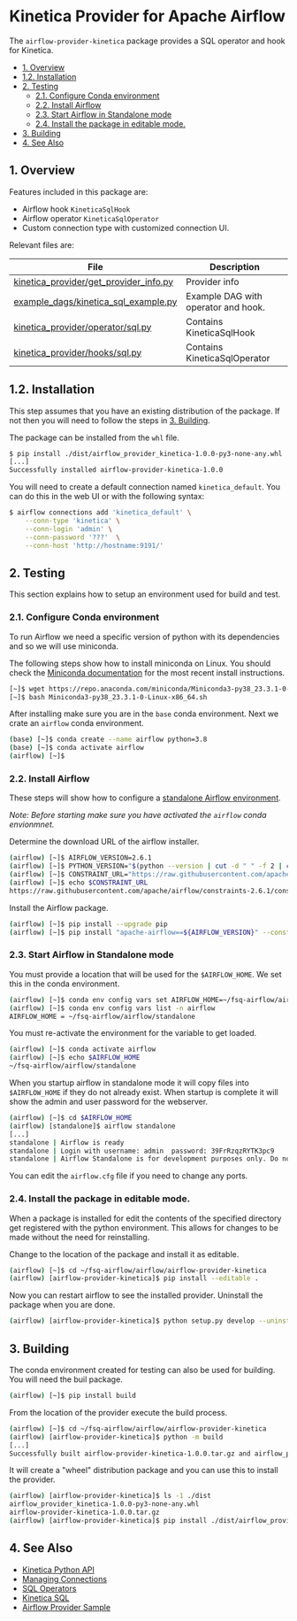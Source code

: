 # Kinetica Provider for Apache Airflow

The `airflow-provider-kinetica` package provides a SQL operator and hook for Kinetica.

- [1. Overview](#1-overview)
- [1.2. Installation](#12-installation)
- [2. Testing](#2-testing)
    - [2.1. Configure Conda environment](#21-configure-conda-environment)
    - [2.2. Install Airflow](#22-install-airflow)
    - [2.3. Start Airflow in Standalone mode](#23-start-airflow-in-standalone-mode)
    - [2.4. Install the package in editable mode.](#24-install-the-package-in-editable-mode)
- [3. Building](#3-building)
- [4. See Also](#4-see-also)

## 1. Overview

Features included in this package are:

* Airflow hook `KineticaSqlHook`
* Airflow operator `KineticaSqlOperator`
* Custom connection type with customized connection UI.

Relevant files are:

| File                                                                             | Description                         |
| -------------------------------------------------------------------------------- | ----------------------------------- |
| [kinetica_provider/get_provider_info.py](kinetica_provider/get_provider_info.py) | Provider info                       |
| [example_dags/kinetica_sql_example.py](example_dags/kinetica_sql_example.py)     | Example DAG with operator and hook. |
| [kinetica_provider/operator/sql.py](kinetica_provider/operator/sql.py)           | Contains KineticaSqlHook            |
| [kinetica_provider/hooks/sql.py](kinetica_provider/hooks/sql.py)                 | Contains KineticaSqlOperator        |

## 1.2. Installation

This step assumes that you have an existing distribution of the package. If not then you will need to follow the steps in [3. Building](#3-building).

The package can be installed from the `whl` file.

```sh
$ pip install ./dist/airflow_provider_kinetica-1.0.0-py3-none-any.whl
[...]
Successfully installed airflow-provider-kinetica-1.0.0
```

You will need to create a default connection named `kinetica_default`. You can do this in the web UI or with the following syntax:

```bash
$ airflow connections add 'kinetica_default' \
    --conn-type 'kinetica' \
    --conn-login 'admin' \
    --conn-password '???'  \
    --conn-host 'http://hostname:9191/'
```

## 2. Testing 

This section explains how to setup an environment used for build and test.

### 2.1. Configure Conda environment

To run Airflow we need a specific version of python with its dependencies and so we will use miniconda. 

The following steps show how to install miniconda on Linux. You should check the [Miniconda documentation][MINICONDA] for the most recent install instructions.

[MINICONDA]: <https://docs.conda.io/en/latest/miniconda.html> "Miniconda Installation"

```sh
[~]$ wget https://repo.anaconda.com/miniconda/Miniconda3-py38_23.3.1-0-Linux-x86_64.sh
[~]$ bash Miniconda3-py38_23.3.1-0-Linux-x86_64.sh
```

After installing make sure you are in the `base` conda environment. Next we crate an `airflow` conda environment. 

```sh
(base) [~]$ conda create --name airflow python=3.8
(base) [~]$ conda activate airflow
(airflow) [~]$ 
```

### 2.2. Install Airflow

These steps will show how to configure a [standalone Airflow environment][STANDALONE]. 

[STANDALONE]: <https://airflow.apache.org/docs/apache-airflow/stable/start.html> "Airflow Quick Start"

*Note: Before starting make sure you have activated the `airflow` conda envionmnet.*

Determine the download URL of the airflow installer.

```sh
(airflow) [~]$ AIRFLOW_VERSION=2.6.1
(airflow) [~]$ PYTHON_VERSION="$(python --version | cut -d " " -f 2 | cut -d "." -f 1-2)"
(airflow) [~]$ CONSTRAINT_URL="https://raw.githubusercontent.com/apache/airflow/constraints-${AIRFLOW_VERSION}/constraints-${PYTHON_VERSION}.txt"
(airflow) [~]$ echo $CONSTRAINT_URL
https://raw.githubusercontent.com/apache/airflow/constraints-2.6.1/constraints-3.8.txt
```

Install the Airflow package.

```sh
(airflow) [~]$ pip install --upgrade pip
(airflow) [~]$ pip install "apache-airflow==${AIRFLOW_VERSION}" --constraint "${CONSTRAINT_URL}"
```

### 2.3. Start Airflow in Standalone mode

You must provide a location that will be used for the `$AIRFLOW_HOME`. We set this in the conda environment.

```sh
(airflow) [~]$ conda env config vars set AIRFLOW_HOME=~/fsq-airflow/airflow/standalone
(airflow) [~]$ conda env config vars list -n airflow
AIRFLOW_HOME = ~/fsq-airflow/airflow/standalone
```

You must re-activate the environment for the variable to get loaded.

```sh
(airflow) [~]$ conda activate airflow
(airflow) [~]$ echo $AIRFLOW_HOME
~/fsq-airflow/airflow/standalone
```

When you startup airflow in standalone mode it will copy files into `$AIRFLOW_HOME` if they do not already exist. When startup is complete it will show the admin and user password for the webserver.

```sh
(airflow) [~]$ cd $AIRFLOW_HOME
(airflow) [standalone]$ airflow standalone
[...]
standalone | Airflow is ready
standalone | Login with username: admin  password: 39FrRzqzRYTK3pc9
standalone | Airflow Standalone is for development purposes only. Do not use this in production!
```

You can edit the `airflow.cfg` file if you need to change any ports.

### 2.4. Install the package in editable mode.

When a package is installed for edit the contents of the specified directory get registered with the python environment. This allows for changes to be made without the need for reinstalling.

Change to the location of the package and install it as editable.

```sh
(airflow) [~]$ cd ~/fsq-airflow/airflow/airflow-provider-kinetica
(airflow) [airflow-provider-kinetica]$ pip install --editable .
```

Now you can restart airflow to see the installed provider. Uninstall the package when you are done.

```sh
(airflow) [airflow-provider-kinetica]$ python setup.py develop --uninstall
```

## 3. Building

The conda environment created for testing can also be used for building. You will need the buil package.

```sh
(airflow) [~]$ pip install build
```

From the location of the provider execute the build process.

```sh
(airflow) [~]$ cd ~/fsq-airflow/airflow/airflow-provider-kinetica
(airflow) [airflow-provider-kinetica]$ python -m build
[...]
Successfully built airflow-provider-kinetica-1.0.0.tar.gz and airflow_provider_kinetica-1.0.0-py3-none-any.whl
```

It will create a "wheel" distribution package and you can use this to install the provider.

```sh
(airflow) [airflow-provider-kinetica]$ ls -1 ./dist
airflow_provider_kinetica-1.0.0-py3-none-any.whl
airflow-provider-kinetica-1.0.0.tar.gz
(airflow) [airflow-provider-kinetica]$ pip install ./dist/airflow_provider_kinetica-1.0.0-py3-none-any.whl
```

## 4. See Also

* [Kinetica Python API](https://docs.kinetica.com/7.1/api/python/)
* [Managing Connections](https://airflow.incubator.apache.org/docs/apache-airflow/stable/howto/connection.html)
* [SQL Operators](https://airflow.apache.org/docs/apache-airflow-providers-common-sql/stable/operators.html)
* [Kinetica SQL](https://docs.kinetica.com/7.1/sql/)
* [Airflow Provider Sample](https://github.com/astronomer/airflow-provider-sample)
